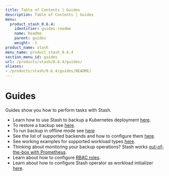 ```yaml
---
title: Table of Contents | Guides
description: Table of Contents | Guides
menu:
  product_stash_0.6.4:
    identifier: guides-readme
    name: Readme
    parent: guides
    weight: -1
product_name: stash
menu_name: product_stash_0.6.4
section_menu_id: guides
url: /products/stash/0.6.4/guides/
aliases:
- /products/stash/0.6.4/guides/README/
---
```


# Guides

Guides show you how to perform tasks with Stash.

- Learn how to use Stash to backup a Kubernetes deployment [here](/products/stash/0.6.4/guides/backup).
- To restore a backup see [here](/products/stash/0.6.4/guides/restore).
- To run backup in offline mode see [here](/products/stash/0.6.4/guides/offline_backup)
- See the list of supported backends and how to configure them [here](/products/stash/0.6.4/guides/backends).
- See working examples for supported workload types [here](/products/stash/0.6.4/guides/workloads).
- Thinking about monitoring your backup operations? Stash works [out-of-the-box with Prometheus](/products/stash/0.6.4/guides/monitoring).
- Learn about how to configure [RBAC roles](/products/stash/0.6.4/guides/rbac).
- Learn about how to configure Stash operator as workload initializer [here](/products/stash/0.6.4/guides/initializer).
